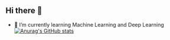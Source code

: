 ## Hi there 👋
- 🌱 I’m currently learning Machine Learning and Deep Learning
[![Anurag's GitHub stats](https://github-readme-stats.vercel.app/api?username=obertcoy)](https://github.com/anuraghazra/github-readme-stats)

<!--
**obertcoy/obertcoy** is a ✨ _special_ ✨ repository because its `README.md` (this file) appears on your GitHub profile.

Here are some ideas to get you started:

- 🔭 I’m currently working on ...
- 👯 I’m looking to collaborate on ...
- 🤔 I’m looking for help with ...
- 💬 Ask me about ...
- 📫 How to reach me: ...
- 😄 Pronouns: ...
- ⚡ Fun fact: ...
-->
